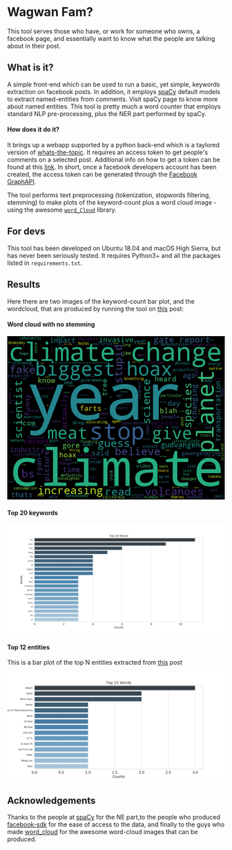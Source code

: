 # Wagwan Fam?

This tool serves those who have, or work for someone who owns, a facebook 
page, and essentially want to know what the people are talking about in their post.


## What is it?

A simple front-end which can be used to run a basic, yet simple, 
keywords extraction on facebook posts. In addition, it employs
[spaCy](https://github.com/explosion/spaCy) default models 
to extract named-entities from comments. Visit spaCy page to know more
about named entities.
This tool is pretty much a word counter that employs 
standard NLP pre-processing, plus the NER part performed by spaCy. 


#### How does it do it?

It brings up a webapp supported by a python back-end 
which is a taylored version of [whats-the-topic](https://github.com/fabriziomiano/whats-the-topic/).
It requires an access token to get people's comments on a selected post. 
Additional info on how to get a token can be found at this [link](https://developers.facebook.com/docs/facebook-login/access-tokens/).
In short, once a facebook developers account has been created, the access token can be generated through
the [Facebook GraphAPI](https://developers.facebook.com/tools/explorer/). 

The tool performs text preprocessing (tokenization, stopwords filtering, stemming) 
to make plots of the keyword-count plus a word cloud image - using the awesome 
[`word_Cloud`](https://github.com/amueller/word_cloud) library.

## For devs

This tool has been developed on Ubuntu 18.04 and macOS High Sierra, but 
has never been seriously tested. 
It requires Python3+ and all the packages listed in `requirements.txt`.


## Results 

Here there are two images of the keyword-count bar plot, and the wordcloud, that are produced
by running the tool on [this](https://www.facebook.com/GiveToTheNext/posts/477277113022512) post:


#### Word cloud with no stemming 
![alt text](https://raw.githubusercontent.com/fabriziomiano/Wagwan/master/Wagwan/static/plots/single_posts/477277113022512/wordcloud_477277113022512.png
)


#### Top 20 keywords

![alt_text](https://raw.githubusercontent.com/fabriziomiano/Wagwan/master/Wagwan/static/plots/single_posts/477277113022512/barplot_477277113022512.png)


#### Top 12 entities

This is a bar plot of the top N entities extracted from
[this](https://www.facebook.com/GiveToTheNext/posts/477277113022512) post

![alt_text](https://raw.githubusercontent.com/fabriziomiano/Wagwan/master/Wagwan/static/plots/barplot_476807096402847_ner.png)


## Acknowledgements

Thanks to the people at [spaCy](https://github.com/explosion/spaCy)
for the NE part,to the people who produced 
[facebook-sdk](https://github.com/mobolic/facebook-sdk)
for the ease of access to the data, and finally to the guys who made 
[word_cloud](https://amueller.github.io/word_cloud) for the awesome word-cloud images
that can be produced.
